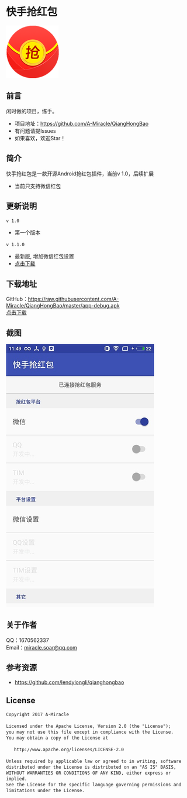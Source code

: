 # 快手抢红包
![](https://raw.githubusercontent.com/A-Miracle/QiangHongBao/master/app/src/main/res/mipmap-xxhdpi/ic_launcher.png)

## 前言
闲时做的项目，练手。

- 项目地址：https://github.com/A-Miracle/QiangHongBao
- 有问题请提Issues
- 如果喜欢，欢迎Star！

## 简介
快手抢红包是一款开源Android抢红包插件，当前v 1.0，后续扩展

- 当前只支持微信红包

## 更新说明
`v 1.0`

- 第一个版本

`v 1.1.0`

- 最新版, 增加微信红包设置
- [点击下载](https://raw.githubusercontent.com/A-Miracle/QiangHongBao/master/QHB-V1.1.0.apk)

## 下载地址
GitHub：https://raw.githubusercontent.com/A-Miracle/QiangHongBao/master/app-debug.apk<br>
[点击下载](https://raw.githubusercontent.com/A-Miracle/QiangHongBao/master/app-debug.apk)

## 截图
![](https://raw.githubusercontent.com/A-Miracle/QiangHongBao/master/pic/01.jpg)

## 关于作者
QQ：1670562337<br>
Email：miracle.soar@qq.com

## 参考资源
- https://github.com/lendylongli/qianghongbao

## License

    Copyright 2017 A-Miracle

    Licensed under the Apache License, Version 2.0 (the "License");
    you may not use this file except in compliance with the License.
    You may obtain a copy of the License at

       http://www.apache.org/licenses/LICENSE-2.0

    Unless required by applicable law or agreed to in writing, software
    distributed under the License is distributed on an "AS IS" BASIS,
    WITHOUT WARRANTIES OR CONDITIONS OF ANY KIND, either express or implied.
    See the License for the specific language governing permissions and
    limitations under the License.


